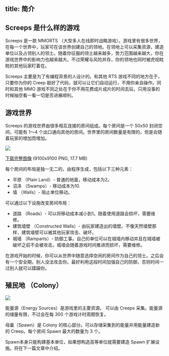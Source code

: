 title: 简介
---

## Screeps 是什么样的游戏

Screeps 是一款 MMORTS （大型多人在线即时战略游戏）。游戏里有很多世界，在每一个世界中，玩家可在该世界创建自己的领地。在领地上可以采集资源，建造单位以及占领别人的领土。随着你征服的领土越来越多，势力范围越来越大，你在游戏世界中的影响力也越来越大。不过荣耀与风险并存，你的领地也同时被虎视眈眈的其他玩家盯着在。

Screeps 主要是为了有编程背景的人设计的。和其他 RTS 游戏不同的地方在于，只要你为你的 Creep 敲好了代码，就可以让它们自动运行，不用你亲自操作。同时和其他 MMO 游戏不同之处在于你不用花费成片成片的时间去玩，只用没事的时候抽空看一看一切是否进展顺利。

## 游戏世界

Screeps 的游戏世界由很多相互连接的房间组成。每个房间是一个 50x50 封闭空间，可能有 1～4 个出口通向其他的房间。世界里的房间数量是有限的，但是会随着玩家的增加而增加。

![](https://docs.screeps.com/img/world-map.png)

[下载完整图像](http://static.screeps.com/map.png) (9100x9100 PNG, 17.7 MB)

每个房间的布局是独一无二的，由程序生成，包括以下三种元素：

* 平原 （Plain Land）- 普通的地面，移动成本为2。
* 沼泽 （Swamps）- 移动成本为10.
* 墙 （Walls）- 阻止单位移动。

可以通过以下设施改变房间布局：

* 道路 （Roads）- 可以将移动成本减小到1。随着使用道路会损坏，需要维修。
* 建筑墙壁 （Constructed Walls）- 由玩家建造出的墙壁。不像天然墙壁那样，建筑墙壁可以被其他玩家攻击、破坏。
* 城墙 （Ramparts）- 防御工事。自己的单位可以在城墙内移动并且在城墙被破坏之前不会被攻击。城墙会随着游戏时间推进而损坏，需要维修。

在游戏开始的时候，你可以从世界中随意选择空闲的房间作为自己的领土。之后会有一个安全期，别人没法攻击你。最好利用这段时间加强自己的防御，否则时间一过别人就可以蹂躏你。

## 殖民地 （Colony）

![](https://docs.screeps.com/img/colony-center.png)

能量源（Energy Sources）是游戏里的主要资源。 可以由 Creeps 采集。能量源的储量有限，不过会在每 300 个游戏计时周期恢复。

母巢（Spawn）是 Colony 的核心部分。可以存储采集到的能量并用能量建造新的 Creep。每个房间 Spawn 最大的数量为 3 个。

Spawn本身只能构建基本单位，如果想构造高等单位就需要建造 Spawn 扩展设施。将在下一篇文章中介绍。
